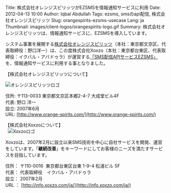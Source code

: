 Title: 株式会社オレンジスピリッツがEZSMSを情報通知サービスに利用
Date: 2012-04-13 10:00
Author: Iqbal Abdullah
Tags: ezsms, smsのapi配信, 株式会社オレンジスピリッツ
Slug: orangespirits-ezsms-usecase
Lang: ja
Thumbnail: images/client-logos/orangespirits-logo.gif
Summary: 株式会社オレンジスピリッツは、情報通知サービスに、EZSMSを導入しています。

システム事業を展開する[株式会社オレンジスピリッツ](http://www.orange-spirits.com/)（本社：東京都文京区、代表取締役：野口洋一）は、この度株式会社Xoxzo（本社：東京都台東区、代表取締役：イクバル・アバドゥラ）が運営する[「SMS配信APIサービスEZSMS」](http://www.ezsms.biz/ja)を、情報通知サービスに利用する事となりました。

【株式会社オレンジスピリッツについて】

![オレンジスピリッツロゴ]({filename}/images/client-logos/orangespirits-logo.gif)

住所: 〒113-0033 東京都文京区本郷2-4-7 大成堂ビル4F  
代表: 野口 洋一  
設立: 2007年6月  
URL: [http://www.orange-spirits.com/](http://www.orange-spirits.com/)

【株式会社Xoxzoについて】  
 
![Xoxzoロゴ]({filename}/images/xoxzo-logo-02.png)

Xoxzoは、2007年2月に設立以来SMS技術を中心に自社サービスを開発、運営をしています。「**継続改善**」をキーワードにしてお客様のニーズを満たすサービスを目指しています。

住所： 〒110-0016  東京都台東区台東 1-9-4 松浦ビル 5F  
代表： 代表取締役　イクバル・アバドゥラ  
設立： 2007年2月  
URL ： [http://info.xoxzo.com/ja/](http://info.xoxzo.com/ja/)
